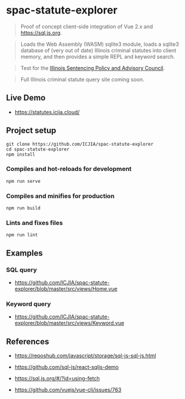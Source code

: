 # spac-statute-explorer

> Proof of concept client-side integration of Vue 2.x and https://sql.js.org.

> Loads the Web Assembly (WASM) sqlite3 module, loads a sqlite3 database of (very out of date) Illinois criminal statutes into client memory, and then provides a simple REPL and keyword search.

> Test for the [Illinois Sentencing Policy and Advisory Council](https://spac.illinois.gov/).

> Full Illinois criminal statute query site coming soon.

## Live Demo

- https://statutes.icjia.cloud/

## Project setup

```
git clone https://github.com/ICJIA/spac-statute-explorer
cd spac-statute-explorer
npm install
```

### Compiles and hot-reloads for development

```
npm run serve
```

### Compiles and minifies for production

```
npm run build
```

### Lints and fixes files

```
npm run lint
```

## Examples

### SQL query

- https://github.com/ICJIA/spac-statute-explorer/blob/master/src/views/Home.vue

### Keyword query

- https://github.com/ICJIA/spac-statute-explorer/blob/master/src/views/Keyword.vue

## References

- https://reposhub.com/javascript/storage/sql-js-sql-js.html

- https://github.com/sql-js/react-sqljs-demo

- https://sql.js.org/#/?id=using-fetch

- https://github.com/vuejs/vue-cli/issues/763
